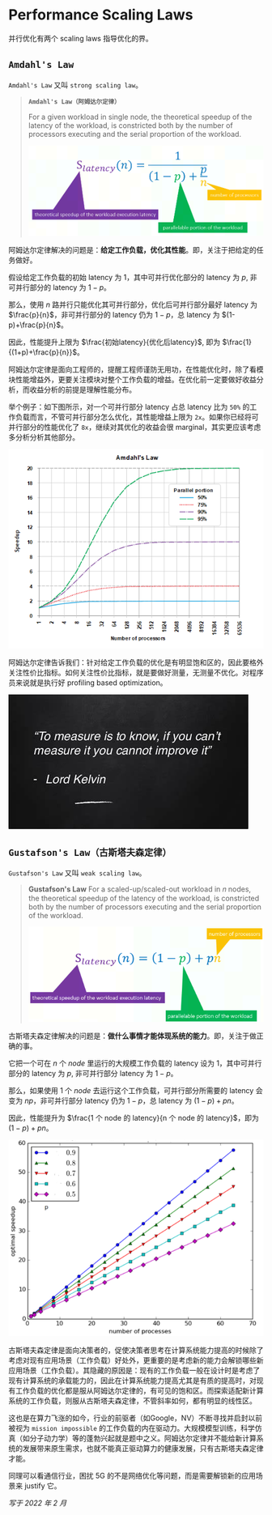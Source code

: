 # Performance Scaling Laws

并行优化有两个 scaling laws 指导优化的界。

## `Amdahl's Law`

`Amdahl's Law` 又叫 `strong scaling law`。

> **`Amdahl's Law（阿姆达尔定律）`**
> 
> For a given workload in single node, the theoretical speedup of the latency of the workload, is constricted both by the number of processors executing and the serial proportion of the workload.
> 
> ![Alt text](assets/performance-scaling-law/image-0.png)
>  

阿姆达尔定律解决的问题是：**给定工作负载，优化其性能**。即，关注于把给定的任务做好。
 
假设给定工作负载的初始 latency 为 $1$，其中可并行优化部分的 latency 为 $p$, 非可并行部分的 latency 为 $1-p$。
 
那么，使用 $n$ 路并行只能优化其可并行部分，优化后可并行部分最好 latency 为 $\frac{p}{n}$，非可并行部分的 latency 仍为 $1-p$，总 latency 为 $(1-p)+\frac{p}{n}$。

因此，性能提升上限为 $\frac{初始latency}{优化后latency}$, 即为 $\frac{1}{(1+p)+\frac{p}{n}}$。

阿姆达尔定律是面向工程师的，提醒工程师谨防无用功，在性能优化时，除了看模块性能增益外，更要关注模块对整个工作负载的增益。在优化前一定要做好收益分析，而收益分析的前提是理解性能分布。

举个例子：如下图所示，对一个可并行部分 latency 占总 latency 比为 `50%` 的工作负载而言，不管可并行部分怎么优化，其性能增益上限为 `2x`。如果你已经将可并行部分的性能优化了 `8x`，继续对其优化的收益会很 marginal，其实更应该考虑多分析分析其他部分。

![Alt text](assets/performance-scaling-law/image-1.png)

阿姆达尔定律告诉我们：针对给定工作负载的优化是有明显饱和区的，因此要格外关注性价比指标。如何关注性价比指标，就是要做好测量，无测量不优化。对程序员来说就是执行好 profiling based optimization。

![Alt text](assets/performance-scaling-law/image-2.png)


## `Gustafson's Law（古斯塔夫森定律）`

`Gustafson's Law` 又叫 `weak scaling law`。

> **Gustafson's Law**
> For a scaled-up/scaled-out workload in 𝑛 nodes, the theoretical speedup of the latency of the workload, is constricted both by the number of processors executing and the serial proportion of the workload.
> 
> ![Alt text|center|600x0](assets/performance-scaling-law/image-3.png) 

古斯塔夫森定律解决的问题是：**做什么事情才能体现系统的能力**。即，关注于做正确的事。

它把一个可在 $n$ 个 *node* 里运行的大规模工作负载的 latency 设为 $1$，其中可并行部分的 latency 为 $p$, 非可并行部分 latency 为 $1-p$。

那么，如果使用 $1$ 个 *node* 去运行这个工作负载，可并行部分所需要的 latency 会变为 $np$，非可并行部分 latency 仍为 $1-p$，总 latency 为 $(1-p)+pn$。

因此，性能提升为 $\frac{1 个 node 的 latency}{n 个 node 的 latency}$，即为 $(1-p)+pn$。

![Alt text|center|400x0](assets/performance-scaling-law/image-4.png)

古斯塔夫森定律是面向决策者的，促使决策者思考在计算系统能力提高的时候除了考虑对现有应用场景（工作负载）好处外，更重要的是考虑新的能力会解锁哪些新应用场景（工作负载）。其隐藏的原因是：现有的工作负载一般在设计时是考虑了现有计算系统的承载能力的，因此在计算系统能力提高尤其是有质的提高时，对现有工作负载的优化都是服从阿姆达尔定律的，有可见的饱和区。而探索适配新计算系统的工作负载，则服从古斯塔夫森定律，不管斜率如何，都有明显的线性区。

这也是在算力飞涨的如今，行业的前驱者（如Google，NV）不断寻找并启封以前被视为 `mission impossible` 的工作负载的内在驱动力。大规模模型训练，科学仿真（如分子动力学）等的蓬勃兴起就是题中之义。阿姆达尔定律并不能给新计算系统的发展带来原生需求，也就不能真正驱动算力的健康发展，只有古斯塔夫森定律才能。

同理可以看通信行业，困扰 5G 的不是网络优化等问题，而是需要解锁新的应用场景来 justify 它。

*写于 2022 年 2 月*